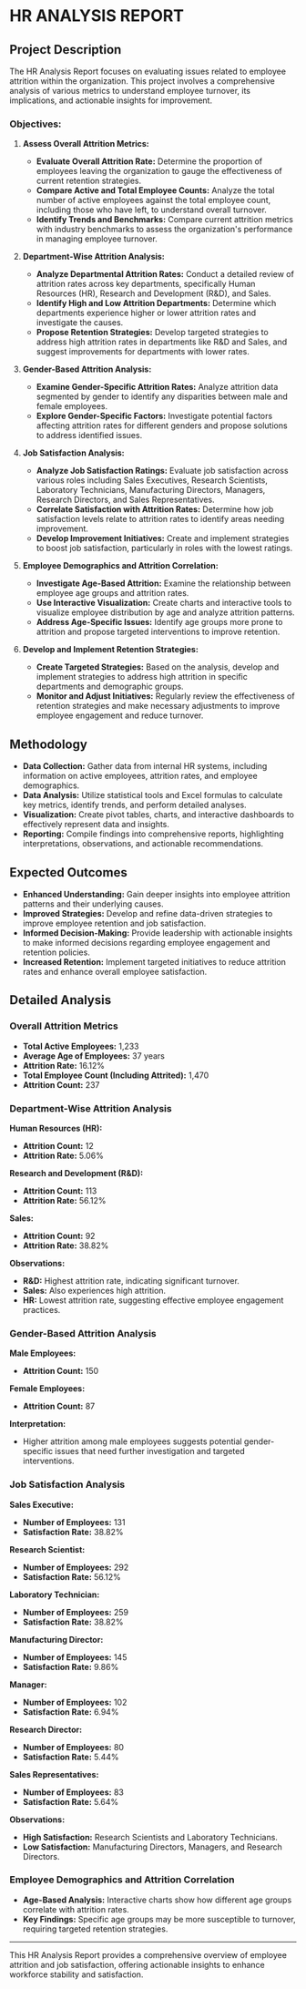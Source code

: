 
# HR ANALYSIS REPORT 

## Project Description

The HR Analysis Report focuses on evaluating issues related to employee attrition within the organization. This project involves a comprehensive analysis of various metrics to understand employee turnover, its implications, and actionable insights for improvement.

### Objectives:

1. **Assess Overall Attrition Metrics:**
   - **Evaluate Overall Attrition Rate:** Determine the proportion of employees leaving the organization to gauge the effectiveness of current retention strategies.
   - **Compare Active and Total Employee Counts:** Analyze the total number of active employees against the total employee count, including those who have left, to understand overall turnover.
   - **Identify Trends and Benchmarks:** Compare current attrition metrics with industry benchmarks to assess the organization's performance in managing employee turnover.

2. **Department-Wise Attrition Analysis:**
   - **Analyze Departmental Attrition Rates:** Conduct a detailed review of attrition rates across key departments, specifically Human Resources (HR), Research and Development (R&D), and Sales.
   - **Identify High and Low Attrition Departments:** Determine which departments experience higher or lower attrition rates and investigate the causes.
   - **Propose Retention Strategies:** Develop targeted strategies to address high attrition rates in departments like R&D and Sales, and suggest improvements for departments with lower rates.

3. **Gender-Based Attrition Analysis:**
   - **Examine Gender-Specific Attrition Rates:** Analyze attrition data segmented by gender to identify any disparities between male and female employees.
   - **Explore Gender-Specific Factors:** Investigate potential factors affecting attrition rates for different genders and propose solutions to address identified issues.

4. **Job Satisfaction Analysis:**
   - **Analyze Job Satisfaction Ratings:** Evaluate job satisfaction across various roles including Sales Executives, Research Scientists, Laboratory Technicians, Manufacturing Directors, Managers, Research Directors, and Sales Representatives.
   - **Correlate Satisfaction with Attrition Rates:** Determine how job satisfaction levels relate to attrition rates to identify areas needing improvement.
   - **Develop Improvement Initiatives:** Create and implement strategies to boost job satisfaction, particularly in roles with the lowest ratings.

5. **Employee Demographics and Attrition Correlation:**
   - **Investigate Age-Based Attrition:** Examine the relationship between employee age groups and attrition rates.
   - **Use Interactive Visualization:** Create charts and interactive tools to visualize employee distribution by age and analyze attrition patterns.
   - **Address Age-Specific Issues:** Identify age groups more prone to attrition and propose targeted interventions to improve retention.

6. **Develop and Implement Retention Strategies:**
   - **Create Targeted Strategies:** Based on the analysis, develop and implement strategies to address high attrition in specific departments and demographic groups.
   - **Monitor and Adjust Initiatives:** Regularly review the effectiveness of retention strategies and make necessary adjustments to improve employee engagement and reduce turnover.

## Methodology

- **Data Collection:** Gather data from internal HR systems, including information on active employees, attrition rates, and employee demographics.
- **Data Analysis:** Utilize statistical tools and Excel formulas to calculate key metrics, identify trends, and perform detailed analyses.
- **Visualization:** Create pivot tables, charts, and interactive dashboards to effectively represent data and insights.
- **Reporting:** Compile findings into comprehensive reports, highlighting interpretations, observations, and actionable recommendations.

## Expected Outcomes

- **Enhanced Understanding:** Gain deeper insights into employee attrition patterns and their underlying causes.
- **Improved Strategies:** Develop and refine data-driven strategies to improve employee retention and job satisfaction.
- **Informed Decision-Making:** Provide leadership with actionable insights to make informed decisions regarding employee engagement and retention policies.
- **Increased Retention:** Implement targeted initiatives to reduce attrition rates and enhance overall employee satisfaction.

## Detailed Analysis

### Overall Attrition Metrics

- **Total Active Employees:** 1,233
- **Average Age of Employees:** 37 years
- **Attrition Rate:** 16.12%
- **Total Employee Count (Including Attrited):** 1,470
- **Attrition Count:** 237

### Department-Wise Attrition Analysis

**Human Resources (HR):**
- **Attrition Count:** 12
- **Attrition Rate:** 5.06%

**Research and Development (R&D):**
- **Attrition Count:** 113
- **Attrition Rate:** 56.12%

**Sales:**
- **Attrition Count:** 92
- **Attrition Rate:** 38.82%

**Observations:**
- **R&D:** Highest attrition rate, indicating significant turnover.
- **Sales:** Also experiences high attrition.
- **HR:** Lowest attrition rate, suggesting effective employee engagement practices.

### Gender-Based Attrition Analysis

**Male Employees:**
- **Attrition Count:** 150

**Female Employees:**
- **Attrition Count:** 87

**Interpretation:**
- Higher attrition among male employees suggests potential gender-specific issues that need further investigation and targeted interventions.

### Job Satisfaction Analysis

**Sales Executive:**
- **Number of Employees:** 131
- **Satisfaction Rate:** 38.82%

**Research Scientist:**
- **Number of Employees:** 292
- **Satisfaction Rate:** 56.12%

**Laboratory Technician:**
- **Number of Employees:** 259
- **Satisfaction Rate:** 38.82%

**Manufacturing Director:**
- **Number of Employees:** 145
- **Satisfaction Rate:** 9.86%

**Manager:**
- **Number of Employees:** 102
- **Satisfaction Rate:** 6.94%

**Research Director:**
- **Number of Employees:** 80
- **Satisfaction Rate:** 5.44%

**Sales Representatives:**
- **Number of Employees:** 83
- **Satisfaction Rate:** 5.64%

**Observations:**
- **High Satisfaction:** Research Scientists and Laboratory Technicians.
- **Low Satisfaction:** Manufacturing Directors, Managers, and Research Directors.

### Employee Demographics and Attrition Correlation

- **Age-Based Analysis:** Interactive charts show how different age groups correlate with attrition rates.
- **Key Findings:** Specific age groups may be more susceptible to turnover, requiring targeted retention strategies.

---

This HR Analysis Report provides a comprehensive overview of employee attrition and job satisfaction, offering actionable insights to enhance workforce stability and satisfaction.
```

